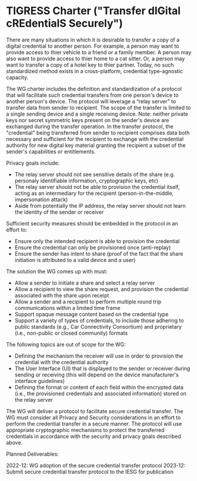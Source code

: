 # TIGRESS Charter ("Transfer dIGital cREdentialS Securely")

There are many situations in which it is desirable to transfer a copy of a digital credential to another person. For example, a person may want to provide access to thier vehicle to a friend or a family member. A person may also want to provide access to thier home to a cat sitter. Or, a person may want to transfer a copy of a hotel key to thier partner. Today, no such standardized method exists in a cross-platform, credential type-agnostic capacity. 

The WG charter includes the definition and standardization of a protocol that will facilitate such credential transfers from one person's device to another person's device. The protocol will leverage a “relay server” to transfer data from sender to recipient. The scope of the transfer is limited to a single sending device and a single receiving device. Note: neither private keys nor secret symmetric keys present on the sender's device are exchanged during the transfer operation. In the transfer protocol, the "credential" being transferred from sender to recipient comprises data both necessary and sufficient for the recipient to exchange with the credential authority for new digital key material granting the recipient a subset of the sender's capabilities or entitlements.

Privacy goals include:

- The relay server should not see sensitive details of the share (e.g. personaly identifiable information, cryptographic keys, etc)
- The relay server should not be able to provision the credential itself, acting as an intermediary for the recipient (person-in-the-middle, impersonation attack)
- Aside from potentially the IP address, the relay server should not learn the identity of the sender or receiver 

Sufficient security measures should be embedded in the protocol in an effort to:

- Ensure only the intended recipient is able to provision the credential
- Ensure the credential can only be provisioned once (anti-replay)
- Ensure the sender has intent to share (proof of the fact that the share initiation is attributed to a valid device and a user)

The solution the WG comes up with must:

- Allow a sender to initiate a share and select a relay server
- Allow a recipient to view the share request, and provision the credential associated with the share upon receipt
- Allow a sender and a recipient to perform multiple round trip communications within a limited time frame
- Support opaque message content based on the credential type
- Support a variety of types of credentials, to include those adhering to public standards (e.g., Car Connectivity Consortium) and proprietary (i.e., non-public or closed community) formats

The following topics are out of scope for the WG:

- Defining the mechanism the receiver will use in order to provision the credential with the credential authority
- The User Interface (UI) that is displayed to the sender or receiver during sending or receiving (this will depend on the device manufacturer's interface guidelines) 
- Defining the format or content of each field within the encrypted data (i.e., the provisioned credentials and associated information) stored on the relay server

The WG will deliver a protocol to facilitate secure credential transfer. The WG must consider all Privacy and Security considerations in an effort to perform the credential transfer in a secure manner. The protocol will use appropriate cryptographic mechanisms to protect the transferred credentials in accordance with the security and privacy goals described above.

Planned Deliverables:

2022-12: WG adoption of the secure credential transfer protocol
2023-12: Submit secure credential transfer protocol to the IESG for publication
